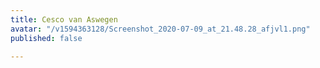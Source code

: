 ```yaml
---
title: Cesco van Aswegen
avatar: "/v1594363128/Screenshot_2020-07-09_at_21.48.28_afjvl1.png"
published: false

---
```

